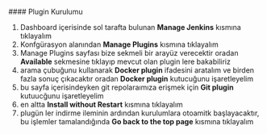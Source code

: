 #### Plugin Kurulumu

1. Dashboard içerisinde sol tarafta bulunan **Manage Jenkins** kısmına tıklayalım
2. Konfgürasyon alanından **Manage Plugins** kısmına tıklayalım
3. Manage Plugins sayfası bize sekmeli bir arayüz verecektir oradan **Available** sekmesine tıklayıp mevcut olan plugin lere bakabiliriz
4. arama çubuğunu kullanarak **Docker plugin** ifadesini aratalım ve birden fazla sonuç çıkacaktır oradan **Docker plugin** kutucuğunu işaretleyelim
5. bu sayfa içerisindeyken git repolaraımıza erişmek için **Git plugin** kutuucğunu işaretleyelim
6. en altta **Install without Restart** kısmına tıklayalım
7. plugün ler indirme ileminin ardından kurulumlara otoamitk başlayacaktır, bu işlemler tamalandığında **Go back to the top page** kısmına tıklayalım


